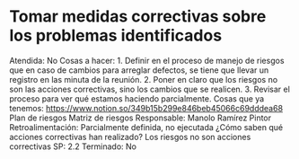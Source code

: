 # Tomar medidas correctivas sobre los problemas identificados

Atendida: No
Cosas a hacer: 1. Definir en el proceso de manejo de riesgos que en caso de cambios para arreglar defectos, se tiene que llevar un registro en las minuta de la reunión.
2. Poner en claro que los riesgos no son las acciones correctivas, sino los cambios que se realicen.
3. Revisar el proceso para ver qué estamos haciendo parcialmente.
Cosas que ya tenemos: https://www.notion.so/349b15b299e846beb45066c69dddea68
Plan de riesgos
Matriz de riesgos
Responsable: Manolo Ramírez Pintor
Retroalimentación: Parcialmente definida, no ejecutada
¿Cómo saben qué acciones correctivas han realizado?
Los riesgos no son acciones correctivas
SP: 2.2
Terminado: No